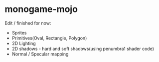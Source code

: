 # monogame-mojo

Edit / finished for now:
* Sprites
* Primitives(Oval, Rectangle, Polygon)
* 2D Lighting
* 2D shadows - hard and soft shadows(using penumbra1 shader code)
* Normal / Specular mapping
